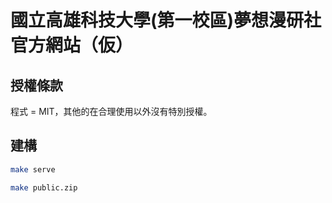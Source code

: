 # 國立高雄科技大學(第一校區)夢想漫研社 官方網站（仮）

## 授權條款

程式 = MIT，其他的在合理使用以外沒有特別授權。

## 建構

```sh
make serve
```

```sh
make public.zip
```
